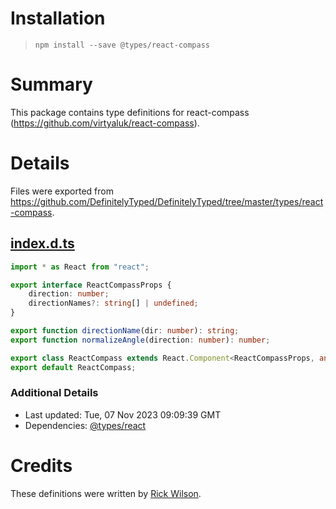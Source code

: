 # Installation
> `npm install --save @types/react-compass`

# Summary
This package contains type definitions for react-compass (https://github.com/virtyaluk/react-compass).

# Details
Files were exported from https://github.com/DefinitelyTyped/DefinitelyTyped/tree/master/types/react-compass.
## [index.d.ts](https://github.com/DefinitelyTyped/DefinitelyTyped/tree/master/types/react-compass/index.d.ts)
````ts
import * as React from "react";

export interface ReactCompassProps {
    direction: number;
    directionNames?: string[] | undefined;
}

export function directionName(dir: number): string;
export function normalizeAngle(direction: number): number;

export class ReactCompass extends React.Component<ReactCompassProps, any> {}
export default ReactCompass;

````

### Additional Details
 * Last updated: Tue, 07 Nov 2023 09:09:39 GMT
 * Dependencies: [@types/react](https://npmjs.com/package/@types/react)

# Credits
These definitions were written by [Rick Wilson](https://github.com/rwilson504).
